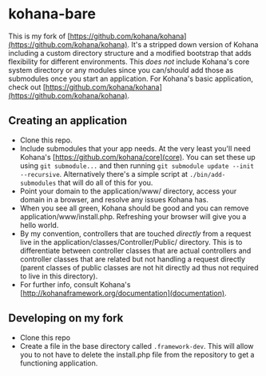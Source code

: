 kohana-bare
===========

This is my fork of [https://github.com/kohana/kohana](https://github.com/kohana/kohana). It's a stripped down version of Kohana including a custom directory structure and a modified bootstrap that adds flexibility for different environments. This *does not* include Kohana's core system directory or any modules since you can/should add those as submodules once you start an application. For Kohana's basic application, check out [https://github.com/kohana/kohana](https://github.com/kohana/kohana).

## Creating an application
* Clone this repo.
* Include submodules that your app needs. At the very least you'll need Kohana's [https://github.com/kohana/core](core). You can set these up using `git submodule...` and then running `git submodule update --init --recursive`. Alternatively there's a simple script at `./bin/add-submodules` that will do all of this for you.
* Point your domain to the application/www/ directory, access your domain in a browser, and resolve any issues Kohana has.
* When you see all green, Kohana should be good and you can remove application/www/install.php. Refreshing your browser will give you a hello world.
* By my convention, controllers that are touched *directly* from a request live in the application/classes/Controller/Public/ directory. This is to differentiate between controller classes that are actual controllers and controller classes that are related but not handling a request directly (parent classes of public classes are not hit directly ad thus not required to live in this directory).
* For further info, consult Kohana's [http://kohanaframework.org/documentation](documentation).

## Developing on my fork
* Clone this repo
* Create a file in the base directory called `.framework-dev`. This will allow you to not have to delete the install.php file from the repository to get a functioning application.
